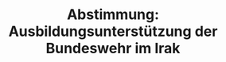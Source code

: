 ---
abstimmung:
  abstimmung: 2
  bundestagssitzung: 215
  legislaturperiode: 18
categories:
- Bundeswehr
- Ausland
data:
- title: Abstimmungsergebnis 20170126_2-data.pdf
  url: /res/abstimmungsliste/20170126_2-data.pdf
- title: Abstimmungsergebnis 20170126_2_xls-data.csv
  url: /res/abstimmungsliste/analyses/20170126_2_xls-data.csv
documents:
- local: /res/abstimmungsdaten/018-215-02/1810820.pdf
  title: Drucksache 18/10820.pdf
  url: http://dip21.bundestag.de/dip21/btd/18/108/1810820.pdf
- local: /res/abstimmungsdaten/018-215-02/1810968.pdf
  title: Drucksache 18/10968.pdf
  url: http://dip21.bundestag.de/dip21/btd/18/109/1810968.pdf
ergebnis:
  cdu/csu:
    enthaltung: 0
    gesamt: 309
    ja: 273
    nein: 0
    nichtabgegeben: 36
    ungueltig: 0
  die.linke:
    enthaltung: 0
    gesamt: 64
    ja: 0
    nein: 46
    nichtabgegeben: 18
    ungueltig: 0
  file: 20170126_2_xls-data.csv
  fraktionslos:
    enthaltung: 0
    gesamt: 1
    ja: 1
    nein: 0
    nichtabgegeben: 0
    ungueltig: 0
  gruenen:
    enthaltung: 46
    gesamt: 63
    ja: 2
    nein: 9
    nichtabgegeben: 6
    ungueltig: 0
  spd:
    enthaltung: 0
    gesamt: 193
    ja: 168
    nein: 12
    nichtabgegeben: 13
    ungueltig: 0
layout: abstimmung
links:
- title: https://www.bundestag.de/parlament/plenum/abstimmung/abstimmung?id=453
  url: https://www.bundestag.de/parlament/plenum/abstimmung/abstimmung?id=453
- title: http://www.abgeordnetenwatch.de/fortsetzung_der_ausbildungsunterstuetzung_im_irak-1105-848.html
  url: http://www.abgeordnetenwatch.de/fortsetzung_der_ausbildungsunterstuetzung_im_irak-1105-848.html
preview: "Deutscher Bundestag\n\n215. Sitzung des Deutschen Bundestages\nam Donnerstag,\
  \ 26. Januar 2017\n\nEndg\xFCltiges Ergebnis der Namentlichen Abstimmung Nr. 2\n\
  \nBeschlussempfehlung des Ausw\xE4rtigen Ausschusses (3. Ausschuss) zu dem Antrag\
  \ der\nBundesregierung\nFortsetzung der Beteiligung bewaffneter deutscher Streitkr\xE4\
  fte zur\nAusbidlungsunterst\xFCtzung der Sicherheitskr\xE4fte der Regierung der\
  \ Region Kurdistan-Irak\nund der Irakischen Streitkr\xE4fte\n- Drucksachen 18/10820\
  \ und 18/10968 -\n\nAbgegebene Stimmen insgesamt:\n\n557\n\nNicht abgegebene Stimmen:\n\
  Ja-Stimmen:\n\n73\n444\n\nNein-Stimmen:\n\n67\n\nEnthaltungen:\n\n46\n\nUng\xFC\
  ltige:\n\nBerlin, den 26.01.2017\n\n0\n\nBeginn: 15:08\nEnde: 15:11\n"
tags:
- Kurdistan
- Irak
- Ausbildung
- UN
title: "Abstimmung: Ausbildungsunterst\xFCtzung der Bundeswehr im Irak"
---